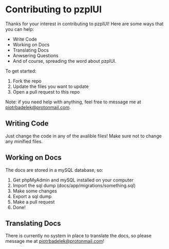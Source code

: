 # Contributing to pzplUI
Thanks for your interest in contributing to pzplUI! Here are some ways that you can help:
- Write Code
- Working on Docs
- Translating Docs
- Anwsering Questions
- And of course, spreading the word about pzplUI.

To get started:
1. Fork the repo
2. Update the files you want to update
3. Open a pull request to this repo

Note: if you need help with anything, feel free to message me at [piotrbadelek@protonmail.com](mailto:piotrbadelek@protonmail.com).

## Writing Code
Just change the code in any of the avalible files! Make sure not to change any minified files.

## Working on Docs
The docs are stored in a mySQL database, so:
1. Get phpMyAdmin and mySQL installed on your computer
2. Import the sql dump (docs/app/migrations/something.sql)
3. Make some changes
4. Export a sql dump
5. Make a pull request
6. Done!

## Translating Docs
There is currently no system in place to translate the docs, so please message me at [piotrbadelek@protonmail.com](mailto:piotrbadelek@protonmail.com)!
